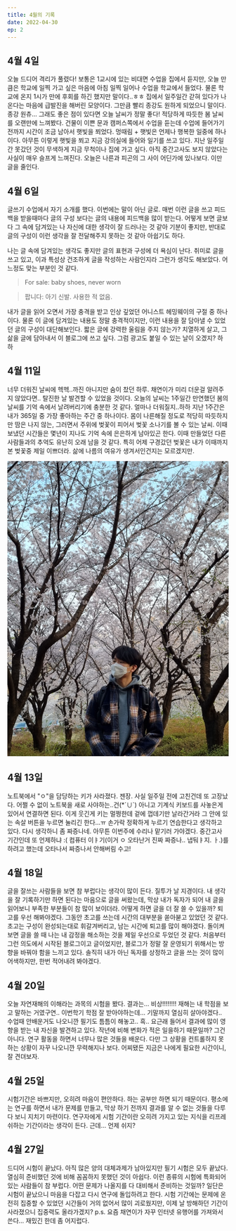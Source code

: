 ```yaml
---
title: 4월의 기록
date: 2022-04-30
ep: 2
---
```


## 4월 4일
오늘 드디어 격리가 풀렸다! 보통은 1교시에 있는 비대면 수업을 집에서 듣지만, 오늘 만큼은 학교에 일찍 가고 싶은 마음에 아침 일찍 일어나 수업을 학교에서 들었다. 물론 학교에 온지 1시가 만에 후회를 하긴 했지만 말이다..ㅎㅎ 집에서 일주일간 갇혀 있다가 나온다는 마음에 급발진을 해버린 모양이다. 그만큼 빨리 종강도 원하게 되었으니 말이다. 종강 원츄...
그래도 좋은 점이 있다면 오늘 날씨가 정말 좋다! 적당하게 따듯한 봄 날씨를 오랜만에 느껴봤다. 건물이 이쁜 문과 캠퍼스쪽에서 수업을 듣는데 수업에 들어가기 전까지 시간이 조금 남아서 햇빛을 쬐었다. 멍때림 + 햇빛은 언제나 행복한 일중에 하나이다. 아무튼 이렇게 햇빛을 쬐고 지금 강의실에 들어와 일기를 쓰고 있다. 지난 일주일간 못갔던 것이 무색하게 지금 무척이나 집에 가고 싶다. 아직 중간고사도 보지 않았다는 사실이 매우 슬프게 느껴진다.
오늘은 나른과 피곤의 그 사이 어딘가에 있나보다. 이만 글을 줄인다.

## 4월 6일
글쓰기 수업에서 자기 소개를 했다. 이번에는 말이 아닌 글로. 매번 이런 글을 쓰고 피드백을 받을때마다 글의 구성 보다는 글의 내용에 피드백을 많이 받는다. 어떻게 보면 글보다 그 속에 담겨있는 나 자신에 대한 생각이 잘 드러나는 것 같아 기분이 좋지만, 반대로 글의 구성이 이런 생각을 잘 전달해주지 못하는 것 같아 아쉽기도 하다.

나는 글 속에 담겨있는 생각도 좋지만 글의 표현과 구성에 더 욕심이 난다. 취미로 글을 쓰고 있고, 이과 특성상 건조하게 글을 작성하는 사람인지라 그런가 생각도 해보았다. 어느정도 맞는 부분인 것 같다.

> For sale: baby shoes, never worn

> 팝니다: 아기 신발. 사용한 적 없음.

내가 글을 읽어 오면서 가장 충격을 받고 인상 깊었던 어니스트 헤밍웨이의 구절 중 하나이다. 물론 이 글에 담겨있는 내용도 정말 충격적이지만, 이런 내용을 잘 담아낼 수 있었던 글의 구성이 대단해보인다. 짧은 글에 강력한 울림을 주지 않는가? 치열하게 살고, 그 삶을 글에 담아내서 이 블로그에 쓰고 싶다. 그럼 광고도 붙일 수 있는 날이 오겠지? 하하


## 4월 11일
너무 더워진 날씨에 헥헥..까진 아니지만 숨이 찼던 하루. 채연이가 미리 더운걸 알려주지 않았다면.. 탈진한 날 발견할 수 있었을 것이다. 오늘의 날씨는 1주일간 만연했던 봄의 날씨를 기억 속에서 날려버리기에 충분한 것 같다. 얼마나 더워질지..하하 지난 1주간은 내가 365일 중 가장 좋아하는 주간 중 하나이다. 몸이 나른해질 정도로 적당히 따듯하지만 땀은 나지 않는, 그러면서 주위에 벚꽃이 피어서 벚꽃 소나기를 볼 수 있는 날씨. 이때 보냈던 시간들은 몇년이 지나도 기억 속에 은은하게 남아있곤 한다. 이때 만들었던 다른 사람들과의 추억도 유난히 오래 남을 것 같다.
특히 어제 구경갔던 벚꽃은 내가 이때까지 본 벚꽃중 제일 이쁘더라. 삶에 나름의 여유가 생겨서인건지는 모르겠지만.

![나름 인생 사진이라 생각한다](5-1.jpg)

## 4월 13일

노트북에서 "ㅇ"을 담당하는 키가 사라졌다. 젠장. 사실 일주일 전에 고친건데 또 고장났다. 어쩔 수 없이 노트북을 새로 사야하는..건(*´∪`) 아니고 기계식 키보드를 사놓은게 있어서 연결하면 된다. 
이게 웃긴게 키는 멀쩡한데 겉에 껍데기만 날라간거라 그 안에 있는 속살 버튼을 누르면 눌리긴 한다...ㅠ 손가락 정확하게 누르기 연습한다고 생각하고 있다. 다시 생각하니 좀 짜증나네.
아무튼 이번주에 수리나 맡기러 가야겠다. 중간고사 기간인데 또 언제하냐 :(
컴퓨터 이ㅑ기(이거 ㅇ 오타난거 진짜 짜증나.. 냅둬ㅑ지. ㅏ.)를 하려고 했는데 오타나서 짜증나서 안해버림 수고!


## 4월 18일
글을 잘쓰는 사람들을 보면 참 부럽다는 생각이 많이 든다. 질투가 날 지경이다. 내 생각을 잘 기록하기만 하면 된다는 마음으로 글을 써왔는데, 막상 내가 독자가 되어 내 글을 읽어보니 부족한 부분들이 참 많이 보이더라. 어떻게 하면 글을 더 잘 쓸 수 있을까? 퇴고를 우선 해봐야겠다. 그동안 초고를 쓰는데 시간의 대부분을 쏟아붇고 있었던 것 같다. 초고는 구성이 완성되는대로 휘갈겨버리고, 남는 시간에 퇴고를 많이 해야겠다.
돌이켜보면 글을 쓸 때 나는 내 감정을 해소하는 것을 제일 우선으로 두었던 것 같다. 처음부터 그런 의도에서 시작된 블로그이고 글이었지만, 블로그가 정말 잘 운영되기 위해서는 방향을 바꿔야 함을 느끼고 있다. 솔직히 내가 아닌 독자를 상정하고 글을 쓰는 것이 많이 어색하지만, 한번 적어내려 봐야겠다.

## 4월 20일
오늘 자연재해의 이해라는 과목의 시험을 봤다. 결과는... 비상!!!!!!!! 재해는 내 학점을 보고 말하는 거였구연.. 이번학기 학점 잘 받아야하는데... 기말까지 열심히 살아야겠다.. 수업때 안배운거도 나오니깐 필기도 틈틈이 해놓고.. 흑..
요근래 들어서 결과에 많이 영향을 받는 내 자신을 발견하고 있다. 작년에 비해 변화가 적은 일을하기 때문일까? 그건 아니다. 연구 활동을 하면서 너무나 많은 것들을 배운다. 다만 그 상황을 컨트롤하지 못하는 상황이 자꾸 나오니깐 무력해지나 보다.
어찌됐든 지금은 나에게 필요한 시간이니, 잘 견뎌보자.

## 4월 25일
시험기간은 바쁘지만, 오히려 마음이 편안하다. 하는 공부만 하면 되기 때문이다. 평소에는 연구를 하면서 내가 문제를 만들고, 막상 하기 전까지 결과를 알 수 없는 것들을 다루다 보니 지치기 마련이다. 연구자에게 시험 기간이란 오히려 가지고 있는 지식을 리프레쉬하는 기간이라는 생각이 든다. 근데... 언제 쉬지?

## 4월 27일
드디어 시험이 끝났다. 아직 많은 양의 대체과제가 남아있지만 필기 시험은 모두 끝났다. 열심히 준비했던 것에 비해 꼼꼼하지 못했던 것이 아쉽다. 이런 종류의 시험에 특화되어 있는 사람들이 참 부럽다. 어떤 문제가 나올지를 다 대비해서 준비하는 것일까? 일단은 시험이 끝났으니 마음을 다잡고 다시 연구에 돌입하려고 한다. 시험 기간에는 문제에 온전히 집중할 수 있었던 시간들이 거의 없어서 많이 괴로웠지만, 이제 날 방해하던 기간이 사라졌으니 집중력도 올라가겠지?
p.s. 요즘 채연이가 자꾸 인터넷 유행어를 가져와서 쓴다... 재밌긴 한데 좀 어지럽다.
